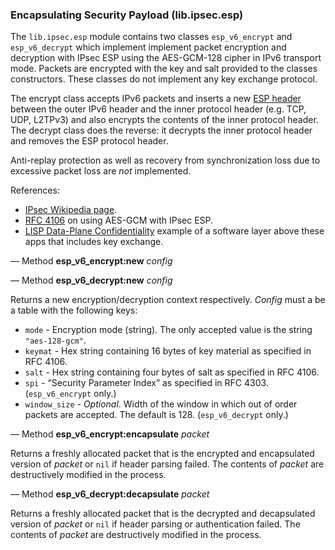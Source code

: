### Encapsulating Security Payload (lib.ipsec.esp)

The `lib.ipsec.esp` module contains two classes `esp_v6_encrypt` and
`esp_v6_decrypt` which implement implement packet encryption and
decryption with IPsec ESP using the AES-GCM-128 cipher in IPv6 transport
mode. Packets are encrypted with the key and salt provided to the classes
constructors. These classes do not implement any key exchange protocol.

The encrypt class accepts IPv6 packets and inserts a new [ESP
header](https://en.wikipedia.org/wiki/IPsec#Encapsulating_Security_Payload)
between the outer IPv6 header and the inner protocol header (e.g. TCP,
UDP, L2TPv3) and also encrypts the contents of the inner protocol
header. The decrypt class does the reverse: it decrypts the inner
protocol header and removes the ESP protocol header.

Anti-replay protection as well as recovery from synchronization loss due to
excessive packet loss are *not* implemented.

References:

- [IPsec Wikipedia page](https://en.wikipedia.org/wiki/IPsec).
- [RFC 4106](https://tools.ietf.org/html/rfc4106) on using AES-GCM with IPsec ESP.
- [LISP Data-Plane Confidentiality](https://tools.ietf.org/html/draft-ietf-lisp-crypto-02) example of a software layer above these apps that includes key exchange.

— Method **esp_v6_encrypt:new** *config*

— Method **esp_v6_decrypt:new** *config*

Returns a new encryption/decryption context respectively. *Config* must a
be a table with the following keys:

* `mode` - Encryption mode (string). The only accepted value is the
  string `"aes-128-gcm"`.
* `keymat` - Hex string containing 16 bytes of key material as specified
  in RFC 4106.
* `salt` - Hex string containing four bytes of salt as specified in
  RFC 4106.
* `spi` - “Security Parameter Index” as specified in RFC 4303.
  (`esp_v6_encrypt` only.)
* `window_size` - *Optional*. Width of the window in which out of order packets
  are accepted. The default is 128. (`esp_v6_decrypt` only.)

— Method **esp_v6_encrypt:encapsulate** *packet*

Returns a freshly allocated packet that is the encrypted and encapsulated
version of *packet* or `nil` if header parsing failed. The contents of *packet*
are destructively modified in the process.

— Method **esp_v6_decrypt:decapsulate** *packet*

Returns a freshly allocated packet that is the decrypted and decapsulated
version of *packet* or `nil` if header parsing or authentication failed. The
contents of *packet* are destructively modified in the process.
